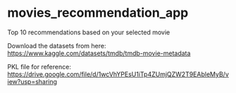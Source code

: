 # movies_recommendation_app
Top 10 recommendations based on your selected movie


Download the datasets from here: https://www.kaggle.com/datasets/tmdb/tmdb-movie-metadata

PKL file for reference: https://drive.google.com/file/d/1wcVhYPEsU1iTp4ZUmjQZW2T9EAbleMyB/view?usp=sharing
